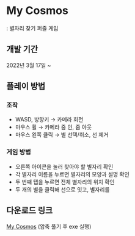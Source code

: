 # My Cosmos
: 별자리 찾기 퍼즐 게임

## 개발 기간
2022년 3월 17일 ~

## 플레이 방법
### 조작
+ WASD, 방향키 → 카메라 회전  
+ 마우스 휠 → 카메라 줌 인, 줌 아웃  
+ 마우스 왼쪽 클릭 → 별 선택/취소, 선 제거  
### 게임 방법
+ 오른쪽 아이콘을 눌러 찾아야 할 별자리 확인
+ 각 별자리 이름을 누르면 별자리의 모양과 설명 확인  
+ 두 번째 탭을 누르면 전체 별자리의 위치 확인  
+ 두 개의 별을 클릭해 선으로 잇고, 별자리를 

## 다운로드 링크
[My Cosmos](https://drive.google.com/file/d/19bDRRGLv9tIfDUsZIgZRhdpyhoIaJi_d/view?usp=sharing)
(압축 풀기 후 exe 실행)
